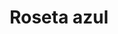 ---
title: Roseta azul
date: 
draft: false

# descripcion
description : Conjunto de aros pasantes y dije de plata con cristal y marquesita.

materials: Plata 925

color: 

dimensions: Largo dije 3,00 x 1,80 cm. Largo aros 1,80cm

code: 06-18-1062

type: "Conjuntos"

categories: []

price: $10.680,00

price_eftvo: $9.080,00

# Images
# first image will be shown in the product page
images:
  # - image: "images/path_to_image"
  # La ubicacion de las imagenes es imagenes/Conjuntos/Conjuntos.Aros y Dije/06-18-1062-roseta-azul
  - image: "./images/conjuntos/aros_y_dije/06-18-1062-roseta-azul_a.jpg"
  - image: "./images/conjuntos/aros_y_dije/06-18-1062-roseta-azul_b.jpg"
---